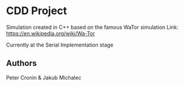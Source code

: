 # CDD Project

Simulation created in C++ based on the famous WaTor simulation
Link: https://en.wikipedia.org/wiki/Wa-Tor

Currently at the Serial Implementation stage

## Authors
Peter Cronin & Jakub Michalec
